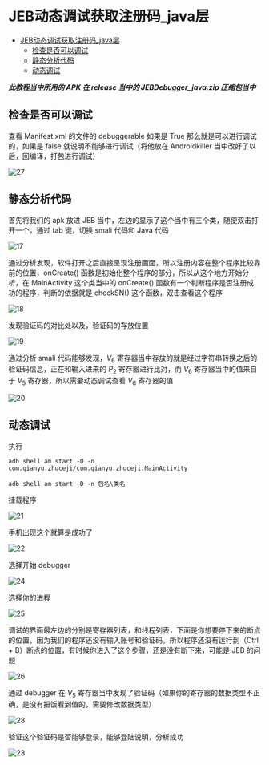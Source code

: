 # JEB动态调试获取注册码_java层

- [JEB动态调试获取注册码_java层](#jeb动态调试获取注册码_java层)
  - [检查是否可以调试](#检查是否可以调试)
  - [静态分析代码](#静态分析代码)
  - [动态调试](#动态调试)



***此教程当中所用的 APK 在 release 当中的  JEBDebugger_java.zip 压缩包当中***



## 检查是否可以调试

查看 Manifest.xml 的文件的 debuggerable 如果是 True 那么就是可以进行调试的，如果是 false 就说明不能够进行调试（将他放在 Androidkiller 当中改好了以后，回编译，打包进行调试）

![27](media/27.png)



## 静态分析代码

首先将我们的 apk 放进 JEB 当中，左边的显示了这个当中有三个类，随便双击打开一个，通过 tab 键，切换 smali 代码和 Java 代码

![17](media\17.png)



通过分析发现，软件打开之后直接呈现注册画面，所以注册内容在整个程序比较靠前的位置，onCreate() 函数是初始化整个程序的部分，所以从这个地方开始分析，在 MainActivity 这个类当中的 onCreate() 函数有一个判断程序是否注册成功的程序，判断的依据就是 checkSN() 这个函数，双击查看这个程序

![18](media\18.png)



发现验证码的对比处以及，验证码的存放位置

![19](media/19.png)



通过分析 smali 代码能够发现，$V_6$ 寄存器当中存放的就是经过字符串转换之后的 验证码信息，正在和输入进来的 $P_2$  寄存器进行比对，而 $V_6$ 寄存器当中的值来自于 $V_5$  寄存器，所以需要动态调试查看 $V_6$  寄存器的值

![20](media/20.png)



## 动态调试

执行

`adb shell am start -D -n com.qianyu.zhuceji/com.qianyu.zhuceji.MainActivity` 

`adb shell am start -D -n 包名\类名`

挂载程序

![21](media/21.png)



手机出现这个就算是成功了

![22](media/22.png)



选择开始 debugger

![24](media/24.png)



选择你的进程

![25](media/25.png)



调试的界面最左边的分别是寄存器列表，和线程列表，下面是你想要停下来的断点的位置，因为我们的程序还没有输入账号和验证码，所以程序还没有运行到（Ctrl + B）断点的位置，有时候你进入了这个步骤，还是没有断下来，可能是 JEB 的问题

![26](media/26.png)



通过 debugger 在 $V_5$ 寄存器当中发现了验证码（如果你的寄存器的数据类型不正确，是没有把饭看到值的，需要修改数据类型）

![28](media/28.png)



验证这个验证码是否能够登录，能够登陆说明，分析成功

![23](media/23.png)